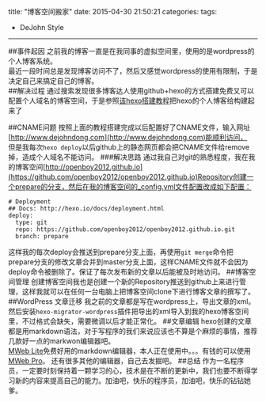 title: "博客空间搬家"
date: 2015-04-30 21:50:21
categories: 
tags: 
- DeJohn Style
---

##事件起因
之前我的博客一直是在我同事的虚拟空间里，使用的是wordpress的个人博客系统。  
最近一段时间总是发现博客访问不了，然后又感觉wordpress的使用有限制，于是决定自己来搞定自己的博客。  
##解决过程
通过搜索发现很多博客达人使用github+hexo的方式搭建免费又可以配置个人域名的博客空间，于是参照[该hexo搭建教程](http://blog.lmintlcx.com/post/blog-with-hexo.html)把hexo的个人博客给构建起来了  
<!--more-->
##CNAME问题
按照上面的教程搭建完成以后配置好了CNAME文件，输入网址[http://www.dejohndong.com](http://www.dejohndong.com)能顺利访问，  
但是我每次`hexo deploy`以后github上的静态网页都会把CNAME文件给remove掉，造成个人域名不能访问。
###解决思路
通过我自己对git的熟悉程度，我在我的博客空间[http://openboy2012.github.io](https://github.com/openboy2012/openboy2012.github.io)Repository创建一个prepare的分支，然后在我的博客空间的_config.yml文件配置改成如下配置：
```
# Deployment  
## Docs: http://hexo.io/docs/deployment.html  
deploy:  
  type: git  
  repo: https://github.com/openboy2012/openboy2012.github.io.git  
  branch: prepare  
```  
这样我的每次deploy会推送到prepare分支上面，再使用`git merge`命令把prepare分支的修改文章合并到master分支上面，这样CNAME文件就不会因为deploy命令被删除了。保证了每次发布新的文章以后能被及时地访问。
##博客空间管理
创建博客空间我也是创建一个新的Repository推送到github上来进行管理，这样我就可以在任何一台电脑上把博客空间clone下进行博客文章的撰写了。
##WordPress 文章迁移
我之前的文章都是写在wordpress上，导出文章的xml。然后安装`hexo-migrator-wordpress`插件把导出的xml导入到我的hexo博客空间里，不过格式会缺失，需要微调以后才能正常化。
##文章编辑
hexo创建的文章都是用markdown语法，对于写程序的我们来说应该也不算是个麻烦的事情，推荐几款好一点的markwon编辑器吧。  
[MWeb Lite](https://itunes.apple.com/cn/app/mweb-lite-zhuan-ye-demarkdown/id979033429?mt=12)免费好用的markdown编辑器，本人正在使用中。。。有钱的可以使用[MWeb Pro](https://itunes.apple.com/cn/app/mweb-zhuan-ye-demarkdown-xie/id954188948?mt=12)。
还有很多其他的编辑器，自己去发掘吧。
##总结
作为一名程序员，一定要时刻保持着一颗学习的心，技术是在不断的更新中，我们也要不断得学习新的内容来提高自己的能力。加油吧，快乐的程序员，加油吧，快乐的钻钻她爹。

